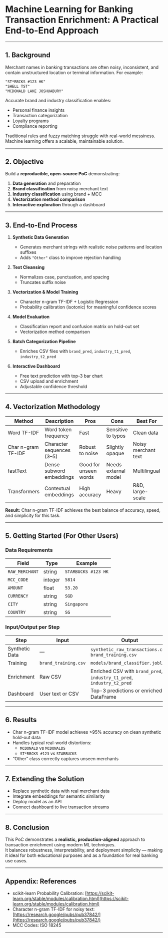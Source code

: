 # Machine Learning for Banking Transaction Enrichment: A Practical End-to-End Approach

---

## **1. Background**

Merchant names in banking transactions are often noisy, inconsistent, and contain unstructured location or terminal information. For example:

```markdown
"ST*RBCKS #123 HK"
"SHELL TST"
"MCDONALD LAKE JOSHUABURY"
```

Accurate brand and industry classification enables:

- Personal finance insights
- Transaction categorization
- Loyalty programs
- Compliance reporting

Traditional rules and fuzzy matching struggle with real-world messiness. Machine learning offers a scalable, maintainable solution.

---

## **2. Objective**

Build a **reproducible, open-source PoC** demonstrating:

1. **Data generation** and preparation  
2. **Brand classification** from noisy merchant text  
3. **Industry classification** using brand + MCC  
4. **Vectorization method comparison**  
5. **Interactive exploration** through a dashboard

---

## **3. End-to-End Process**

1. **Synthetic Data Generation**  
   - Generates merchant strings with realistic noise patterns and location suffixes  
   - Adds `"Other"` class to improve rejection handling

2. **Text Cleansing**  
   - Normalizes case, punctuation, and spacing  
   - Truncates suffix noise

3. **Vectorization & Model Training**  
   - Character n-gram TF-IDF + Logistic Regression  
   - Probability calibration (isotonic) for meaningful confidence scores

4. **Model Evaluation**  
   - Classification report and confusion matrix on hold-out set  
   - Vectorization method comparison

5. **Batch Categorization Pipeline**  
   - Enriches CSV files with `brand_pred`, `industry_t1_pred`, `industry_t2_pred`

6. **Interactive Dashboard**  
   - Free text prediction with top-3 bar chart  
   - CSV upload and enrichment  
   - Adjustable confidence threshold

---

## **4. Vectorization Methodology**

| Method             | Description               | Pros                  | Cons                 | Best For            |
| ------------------ | ------------------------- | --------------------- | -------------------- | ------------------- |
| Word TF-IDF        | Word token frequency      | Fast                  | Sensitive to typos   | Clean data          |
| Char n-gram TF-IDF | Character sequences (3–5) | Robust to noise       | Slightly opaque      | Noisy merchant text |
| fastText           | Dense subword embeddings  | Good for unseen words | Needs external model | Multilingual        |
| Transformers       | Contextual embeddings     | High accuracy         | Heavy                | R&D, large-scale    |

**Result:** Char n-gram TF-IDF achieves the best balance of accuracy, speed, and simplicity for this task.

---

## **5. Getting Started (For Other Users)**

### **Data Requirements**
| Field          | Type    | Example             |
| -------------- | ------- | ------------------- |
| `RAW_MERCHANT` | string  | `STARBUCKS #123 HK` |
| `MCC_CODE`     | integer | `5814`              |
| `AMOUNT`       | float   | `53.20`             |
| `CURRENCY`     | string  | `SGD`               |
| `CITY`         | string  | `Singapore`         |
| `COUNTRY`      | string  | `SG`                |

### **Input/Output per Step**

| Step           | Input                | Output                                                                 |
| -------------- | -------------------- | ---------------------------------------------------------------------- |
| Synthetic Data | —                    | `synthetic_raw_transactions.csv`, `brand_training.csv`                 |
| Training       | `brand_training.csv` | `models/brand_classifier.joblib`                                       |
| Enrichment     | Raw CSV              | Enriched CSV with `brand_pred`, `industry_t1_pred`, `industry_t2_pred` |
| Dashboard      | User text or CSV     | Top-3 predictions or enriched DataFrame                                |

---

## **6. Results**

- Char n-gram TF-IDF model achieves >95% accuracy on clean synthetic hold-out data  
- Handles typical real-world distortions:
  - `MCDONALD` vs `MCDONALDS`  
  - `ST*RBCKS #123` vs `STARBUCKS`  
- “Other” class correctly captures unseen merchants

---

## **7. Extending the Solution**

- Replace synthetic data with real merchant data  
- Integrate embeddings for semantic similarity  
- Deploy model as an API  
- Connect dashboard to live transaction streams

---

## **8. Conclusion**

This PoC demonstrates a **realistic, production-aligned** approach to transaction enrichment using modern ML techniques.  
It balances robustness, interpretability, and deployment simplicity — making it ideal for both educational purposes and as a foundation for real banking use cases.

---

## **Appendix: References**

- scikit-learn Probability Calibration: [https://scikit-learn.org/stable/modules/calibration.html](https://scikit-learn.org/stable/modules/calibration.html)  
- Character n-gram TF-IDF for noisy text: [https://research.google/pubs/pub37842/](https://research.google/pubs/pub37842/)  
- MCC Codes: ISO 18245

---
